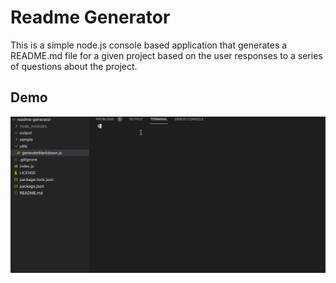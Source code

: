 # Readme Generator
This is a simple node.js console based application that generates a README.md file for a given project based on the user responses to a series of questions about the project.

## Demo
![Demo](https://github.com/j-goldrath/readme-generator/blob/main/assets/images/readme-generator-demo.gif?raw=true)
